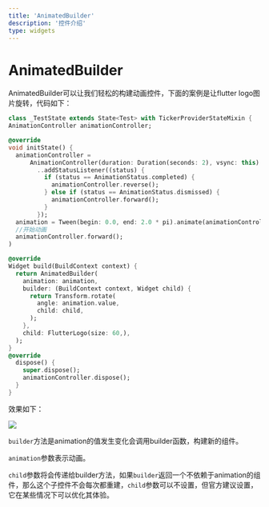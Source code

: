 ```yaml
---
title: 'AnimatedBuilder'
description: '控件介绍'
type: widgets
---
```


# AnimatedBuilder

AnimatedBuilder可以让我们轻松的构建动画控件，下面的案例是让flutter logo图片旋转，代码如下：

```dart
class _TestState extends State<Test> with TickerProviderStateMixin {
AnimationController animationController;

@override
void initState() {
  animationController =
      AnimationController(duration: Duration(seconds: 2), vsync: this)
        ..addStatusListener((status) {
          if (status == AnimationStatus.completed) {
            animationController.reverse();
          } else if (status == AnimationStatus.dismissed) {
            animationController.forward();
          }
        });
  animation = Tween(begin: 0.0, end: 2.0 * pi).animate(animationController);
  //开始动画
  animationController.forward();
)

@override
Widget build(BuildContext context) {
  return AnimatedBuilder(
    animation: animation,
    builder: (BuildContext context, Widget child) {
      return Transform.rotate(
        angle: animation.value,
        child: child,
      );
    },
    child: FlutterLogo(size: 60,),
  );
}
@override
  dispose() {
    super.dispose();
    animationController.dispose();
  }
}
```

效果如下：

![](https://img-blog.csdnimg.cn/20200324155951524.gif)

`builder`方法是animation的值发生变化会调用builder函数，构建新的组件。

`animation`参数表示动画。

`child`参数将会传递给builder方法，如果`builder`返回一个不依赖于animation的组件，那么这个子控件不会每次都重建，`child`参数可以不设置，但官方建议设置，它在某些情况下可以优化其体验。

